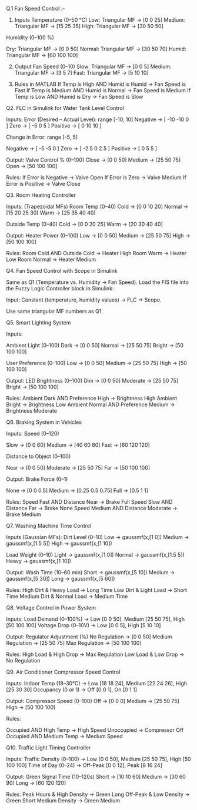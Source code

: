 Q.1 Fan Speed Control :-
  1. Inputs
  Temperature (0–50 °C)
  Low: Triangular MF → [0 0 25]
  Medium: Triangular MF → [15 25 35]
  High: Triangular MF → [30 50 50]

  Humidity (0–100 %)

  Dry: Triangular MF → [0 0 50]
  Normal: Triangular MF → [30 50 70]
  Humid: Triangular MF → [60 100 100]

  2. Output
  Fan Speed (0–10)
  Slow: Triangular MF → [0 0 5]
  Medium: Triangular MF → [3 5 7]
  Fast: Triangular MF → [5 10 10]

  3. Rules in MATLAB
  If Temp is High AND Humid is Humid → Fan Speed is Fast
  If Temp is Medium AND Humid is Normal → Fan Speed is Medium
  If Temp is Low AND Humid is Dry → Fan Speed is Slow


Q2. FLC in Simulink for Water Tank Level Control

  Inputs:
  Error (Desired – Actual Level): range [-10, 10]
  Negative → [ -10 -10 0 ]
  Zero → [ -5 0 5 ]
  Positive → [ 0 10 10 ]

  Change in Error: range [-5, 5]

  Negative → [ -5 -5 0 ]
  Zero → [ -2.5 0 2.5 ]
  Positive → [ 0 5 5 ]

  Output: Valve Control % (0–100)
  Close → [0 0 50]
  Medium → [25 50 75]
  Open → [50 100 100]

  Rules:
  If Error is Negative → Valve Open
  If Error is Zero → Valve Medium
  If Error is Positive → Valve Close


Q3. Room Heating Controller

  Inputs: (Trapezoidal MFs)
  Room Temp (0–40)
  Cold → [0 0 10 20]
  Normal → [15 20 25 30]
  Warm → [25 35 40 40]
  
  Outside Temp (0–40)
  Cold → [0 0 20 25]
  Warm → [20 30 40 40]

  Output: Heater Power (0–100)
  Low → [0 0 50]
  Medium → [25 50 75]
  High → [50 100 100]

  Rules:
  Room Cold AND Outside Cold → Heater High
  Room Warm → Heater Low
  Room Normal → Heater Medium


Q4. Fan Speed Control with Scope in Simulink

  Same as Q1 (Temperature vs. Humidity → Fan Speed).
  Load the FIS file into the Fuzzy Logic Controller block in Simulink:

  Input: Constant (temperature, humidity values) → FLC → Scope.

  Use same triangular MF numbers as Q1.

Q5. Smart Lighting System

  Inputs:

  Ambient Light (0–100)
  Dark → [0 0 50]
  Normal → [25 50 75]
  Bright → [50 100 100]

  User Preference (0–100)
  Low → [0 0 50]
  Medium → [25 50 75]
  High → [50 100 100]

  Output: LED Brightness (0–100)
  Dim → [0 0 50]
  Moderate → [25 50 75]
  Bright → [50 100 100]

  Rules:
  Ambient Dark AND Preference High → Brightness High
  Ambient Bright → Brightness Low
  Ambient Normal AND Preference Medium → Brightness Moderate

Q6. Braking System in Vehicles

  Inputs:
  Speed (0–120)
  
  Slow → [0 0 60]
  Medium → [40 60 80]
  Fast → [60 120 120]

  Distance to Object (0–100)
  
  Near → [0 0 50]
  Moderate → [25 50 75]
  Far → [50 100 100]

  Output: Brake Force (0–1)

  None → [0 0 0.5]
  Medium → [0.25 0.5 0.75]
  Full → [0.5 1 1]

  Rules:
  Speed Fast AND Distance Near → Brake Full
  Speed Slow AND Distance Far → Brake None
  Speed Medium AND Distance Moderate → Brake Medium


Q7. Washing Machine Time Control

  Inputs (Gaussian MFs):
  Dirt Level (0–10)
  Low → gaussmf(x,[1 0])
  Medium → gaussmf(x,[1.5 5])
  High → gaussmf(x,[1 10])

  Load Weight (0–10)
  Light → gaussmf(x,[1 0])
  Normal → gaussmf(x,[1.5 5])
  Heavy → gaussmf(x,[1 10])

  Output: Wash Time (10–60 min)
  Short → gaussmf(x,[5 10])
  Medium → gaussmf(x,[5 30])
  Long → gaussmf(x,[5 60])

  Rules:
  High Dirt & Heavy Load → Long Time
  Low Dirt & Light Load → Short Time
  Medium Dirt & Normal Load → Medium Time


Q8. Voltage Control in Power System

  Inputs:
  Load Demand (0–100%) → Low [0 0 50], Medium [25 50 75], High [50 100 100]
  Voltage Drop (0–10V) → Low [0 0 5], High [5 10 10]

  Output: Regulator Adjustment (%)
  No Regulation → [0 0 50]
  Medium Regulation → [25 50 75]
  Max Regulation → [50 100 100]

  Rules:
  High Load & High Drop → Max Regulation
  Low Load & Low Drop → No Regulation


Q9. Air Conditioner Compressor Speed Control

  Inputs:
  Indoor Temp (18–30°C) → Low [18 18 24], Medium [22 24 26], High [25 30 30]
  Occupancy (0 or 1) → Off [0 0 1], On [0 1 1]

  Output: Compressor Speed (0–100)
  Off → [0 0 0]
  Medium → [25 50 75]
  High → [50 100 100]

  Rules:

  Occupied AND High Temp → High Speed
  Unoccupied → Compressor Off
  Occupied AND Medium Temp → Medium Speed


Q10. Traffic Light Timing Controller

  Inputs:
  Traffic Density (0–100) → Low [0 0 50], Medium [25 50 75], High [50 100 100]
  Time of Day (0–24) → Off-Peak [0 0 12], Peak [8 16 24]

  Output: Green Signal Time (10–120s)
  Short → [10 10 60] 
  Medium → [30 60 90]
  Long → [60 120 120]

  Rules:
  Peak Hours & High Density → Green Long
  Off-Peak & Low Density → Green Short
  Medium Density → Green Medium

